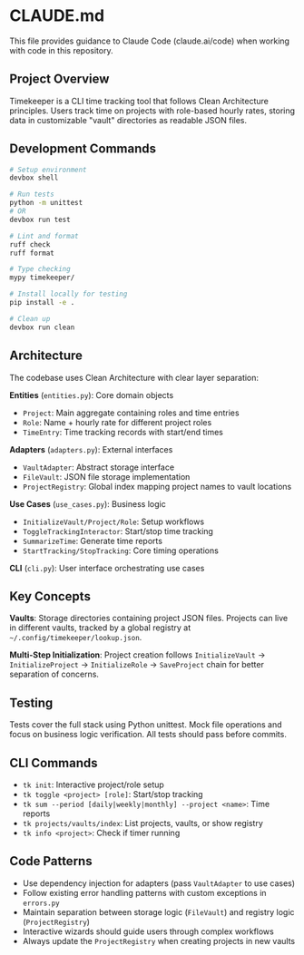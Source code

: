 # CLAUDE.md

This file provides guidance to Claude Code (claude.ai/code) when working with code in this repository.

## Project Overview

Timekeeper is a CLI time tracking tool that follows Clean Architecture principles. Users track time on projects with role-based hourly rates, storing data in customizable "vault" directories as readable JSON files.

## Development Commands

```bash
# Setup environment
devbox shell

# Run tests
python -m unittest
# OR
devbox run test

# Lint and format
ruff check
ruff format

# Type checking
mypy timekeeper/

# Install locally for testing
pip install -e .

# Clean up
devbox run clean
```

## Architecture

The codebase uses Clean Architecture with clear layer separation:

**Entities** (`entities.py`): Core domain objects
- `Project`: Main aggregate containing roles and time entries
- `Role`: Name + hourly rate for different project roles  
- `TimeEntry`: Time tracking records with start/end times

**Adapters** (`adapters.py`): External interfaces
- `VaultAdapter`: Abstract storage interface
- `FileVault`: JSON file storage implementation
- `ProjectRegistry`: Global index mapping project names to vault locations

**Use Cases** (`use_cases.py`): Business logic
- `InitializeVault/Project/Role`: Setup workflows
- `ToggleTrackingInteractor`: Start/stop time tracking
- `SummarizeTime`: Generate time reports
- `StartTracking/StopTracking`: Core timing operations

**CLI** (`cli.py`): User interface orchestrating use cases

## Key Concepts

**Vaults**: Storage directories containing project JSON files. Projects can live in different vaults, tracked by a global registry at `~/.config/timekeeper/lookup.json`.

**Multi-Step Initialization**: Project creation follows `InitializeVault` → `InitializeProject` → `InitializeRole` → `SaveProject` chain for better separation of concerns.

## Testing

Tests cover the full stack using Python unittest. Mock file operations and focus on business logic verification. All tests should pass before commits.

## CLI Commands

- `tk init`: Interactive project/role setup
- `tk toggle <project> [role]`: Start/stop tracking
- `tk sum --period [daily|weekly|monthly] --project <name>`: Time reports  
- `tk projects/vaults/index`: List projects, vaults, or show registry
- `tk info <project>`: Check if timer running

## Code Patterns

- Use dependency injection for adapters (pass `VaultAdapter` to use cases)
- Follow existing error handling patterns with custom exceptions in `errors.py`
- Maintain separation between storage logic (`FileVault`) and registry logic (`ProjectRegistry`)
- Interactive wizards should guide users through complex workflows
- Always update the `ProjectRegistry` when creating projects in new vaults